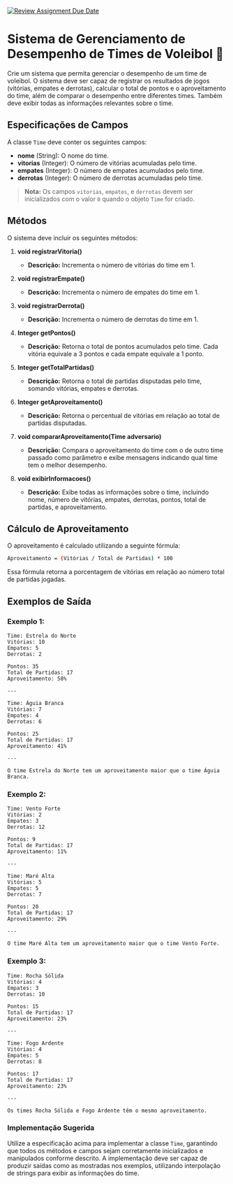 [![Review Assignment Due Date](https://classroom.github.com/assets/deadline-readme-button-22041afd0340ce965d47ae6ef1cefeee28c7c493a6346c4f15d667ab976d596c.svg)](https://classroom.github.com/a/Tqve7Fv2)
# Sistema de Gerenciamento de Desempenho de Times de Voleibol 🏐

Crie um sistema que permita gerenciar o desempenho de um time de voleibol. O sistema deve ser capaz
de registrar os resultados de jogos (vitórias, empates e derrotas), calcular o total de pontos e o
aproveitamento do time, além de comparar o desempenho entre diferentes times. Também deve exibir
todas as informações relevantes sobre o time.

## Especificações de Campos

A classe `Time` deve conter os seguintes campos:

- **nome** (String): O nome do time.
- **vitorias** (Integer): O número de vitórias acumuladas pelo time.
- **empates** (Integer): O número de empates acumulados pelo time.
- **derrotas** (Integer): O número de derrotas acumuladas pelo time.

> **Nota:** Os campos `vitorias`, `empates`, e `derrotas` devem ser inicializados com o valor `0`
> quando o objeto `Time` for criado.

## Métodos

O sistema deve incluir os seguintes métodos:

1. **void registrarVitoria()**
    - **Descrição:** Incrementa o número de vitórias do time em 1.

2. **void registrarEmpate()**
    - **Descrição:** Incrementa o número de empates do time em 1.

3. **void registrarDerrota()**
    - **Descrição:** Incrementa o número de derrotas do time em 1.

4. **Integer getPontos()**
    - **Descrição:** Retorna o total de pontos acumulados pelo time. Cada vitória equivale a 3
      pontos e cada empate equivale a 1 ponto.

5. **Integer getTotalPartidas()**
    - **Descrição:** Retorna o total de partidas disputadas pelo time, somando vitórias, empates e
      derrotas.

6. **Integer getAproveitamento()**
    - **Descrição:** Retorna o percentual de vitórias em relação ao total de partidas disputadas.

7. **void compararAproveitamento(Time adversario)**
    - **Descrição:** Compara o aproveitamento do time com o de outro time passado como parâmetro e
      exibe mensagens indicando qual time tem o melhor desempenho.

8. **void exibirInformacoes()**
    - **Descrição:** Exibe todas as informações sobre o time, incluindo nome, número de vitórias,
      empates, derrotas, pontos, total de partidas, e aproveitamento.

## Cálculo de Aproveitamento

O aproveitamento é calculado utilizando a seguinte fórmula:

```bash
Aproveitamento = (Vitórias / Total de Partidas) * 100
```

Essa fórmula retorna a porcentagem de vitórias em relação ao número total de partidas jogadas.

## Exemplos de Saída

### Exemplo 1:

```plaintext
Time: Estrela do Norte
Vitórias: 10
Empates: 5
Derrotas: 2

Pontos: 35
Total de Partidas: 17
Aproveitamento: 58%

---

Time: Águia Branca
Vitórias: 7
Empates: 4
Derrotas: 6

Pontos: 25
Total de Partidas: 17
Aproveitamento: 41%

---

O time Estrela do Norte tem um aproveitamento maior que o time Águia Branca.
```

### Exemplo 2:

```plaintext
Time: Vento Forte
Vitórias: 2
Empates: 3
Derrotas: 12

Pontos: 9
Total de Partidas: 17
Aproveitamento: 11%

---

Time: Maré Alta
Vitórias: 5
Empates: 5
Derrotas: 7

Pontos: 20
Total de Partidas: 17
Aproveitamento: 29%

---

O time Maré Alta tem um aproveitamento maior que o time Vento Forte.
```

### Exemplo 3:

```plaintext
Time: Rocha Sólida
Vitórias: 4
Empates: 3
Derrotas: 10

Pontos: 15
Total de Partidas: 17
Aproveitamento: 23%

---

Time: Fogo Ardente
Vitórias: 4
Empates: 5
Derrotas: 8

Pontos: 17
Total de Partidas: 17
Aproveitamento: 23%

---

Os times Rocha Sólida e Fogo Ardente têm o mesmo aproveitamento.
```

### Implementação Sugerida

Utilize a especificação acima para implementar a classe `Time`, garantindo que todos os métodos e
campos sejam corretamente inicializados e manipulados conforme descrito. A implementação deve ser
capaz de produzir saídas como as mostradas nos exemplos, utilizando interpolação de strings para
exibir as informações do time.
